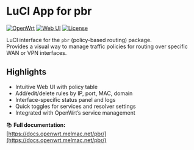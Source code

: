 # LuCI App for pbr

[![OpenWrt](https://img.shields.io/badge/OpenWrt-Compatible-blueviolet)](https://openwrt.org)
[![Web UI](https://img.shields.io/badge/Web_UI-Available-blue)](https://docs.openwrt.melmac.net/pbr/)
[![License](https://img.shields.io/badge/License-GPL--3.0-lightgrey)](https://github.com/stangri/luci-app-pbr/blob/master/LICENSE)

LuCI interface for the `pbr` (policy-based routing) package.  
Provides a visual way to manage traffic policies for routing over specific WAN or VPN interfaces.

## Highlights

- Intuitive Web UI with policy table
- Add/edit/delete rules by IP, port, MAC, domain
- Interface-specific status panel and logs
- Quick toggles for services and resolver settings
- Integrated with OpenWrt’s service management

📚 **Full documentation:**  
[https://docs.openwrt.melmac.net/pbr/](https://docs.openwrt.melmac.net/pbr/)
